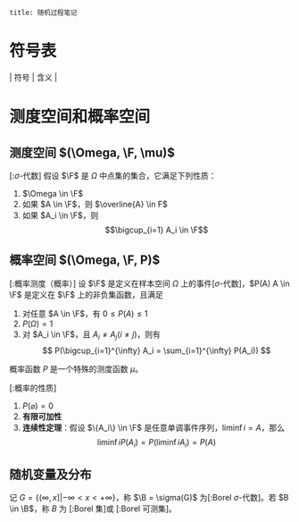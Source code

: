 ```
title: 随机过程笔记
```

# 符号表

$$
\newcommand{\F}{\mathscr{F}}
\newcommand{\B}{\mathbb{B}}
\newcommand{\limt}[1]{\lim\limits_{#1}}
\newcommand{\liminf}[1]{\lim\limits_{#1\to\infty}}
$$

| 符号 | 含义 |

# 测度空间和概率空间 

## 测度空间 $(\Omega, \F, \mu)$

[:$\sigma$-代数] 假设 $\F$ 是 $\Omega$ 中点集的集合，它满足下列性质：

1. $\Omega \in \F$
2. 如果 $A \in \F$，则 $\overline{A} \in F$
3. 如果 $A_i \in \F$，则 $$\bigcup_{i=1} A_i \in \F$$

## 概率空间 $(\Omega, \F, P)$

[:概率测度（概率）] 设 $\F$ 是定义在样本空间 $\Omega$ 上的事件[$\sigma$-代数]，$P(A) A \in \F$ 是定义在 $\F$ 上的非负集函数，且满足

1. 对任意 $A \in \F$，有 $0 \le P(A) \le 1$
2. $P(\Omega) = 1$
3. 对 $A_i \in \F$，且 $A_i \neq A_j (i \neq j)$，则有 
$$
P(\bigcup_{i=1}^{\infty} A_i = \sum_{i=1}^{\infty} P(A_i))
$$


概率函数 $P$ 是一个特殊的测度函数 $\mu$。


[:概率的性质]

1. $P(\varnothing) = 0$
2. **有限可加性**
3. **连续性定理**：假设 $\{A_i\} \in \F$ 是任意单调事件序列，$\liminf{i} = A$，那么 $$\liminf{i} P(A_i) = P(\liminf{i} A_i) = P(A)$$


## 随机变量及分布

 记 $G = \{(\infty,x] | -\infty < x < +\infty\}$，称 $\B = \sigma(G)$ 为[:Borel $\sigma$-代数]。若 $B \in \B$，称 $B$ 为 [:Borel 集]或 [:Borel 可测集]。

